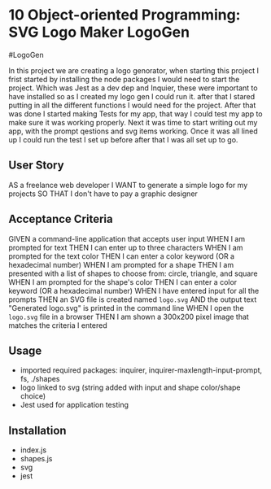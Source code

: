 # 10 Object-oriented Programming: SVG Logo Maker LogoGen 

#LogoGen 

In this project we are creating a logo genorator, when starting this project I frist started by installing the node packages I would need to start the project. Which was Jest as a dev dep and Inquier, these were important to have installed so as I created my logo gen I could run it. after that I stared putting in all the different functions I would need for the project. After that was done I started making Tests for my app, that way I could test my app to make sure it was working properly. Next it was time to start writing out my app, with the prompt qestions and svg items working. Once it was all lined up I could run the test I set up before after that I was all set up to go. 




## User Story

AS a freelance web developer
I WANT to generate a simple logo for my projects
SO THAT I don't have to pay a graphic designer

## Acceptance Criteria

GIVEN a command-line application that accepts user input
WHEN I am prompted for text
THEN I can enter up to three characters
WHEN I am prompted for the text color
THEN I can enter a color keyword (OR a hexadecimal number)
WHEN I am prompted for a shape
THEN I am presented with a list of shapes to choose from: circle, triangle, and square
WHEN I am prompted for the shape's color
THEN I can enter a color keyword (OR a hexadecimal number)
WHEN I have entered input for all the prompts
THEN an SVG file is created named `logo.svg`
AND the output text "Generated logo.svg" is printed in the command line
WHEN I open the `logo.svg` file in a browser
THEN I am shown a 300x200 pixel image that matches the criteria I entered

## Usage
 - imported required packages: inquirer, inquirer-maxlength-input-prompt, fs, ./shapes
 - logo linked to svg (string added with input and shape color/shape choice)
 - Jest used for application testing

## Installation 
- index.js
- shapes.js
- svg
- jest



